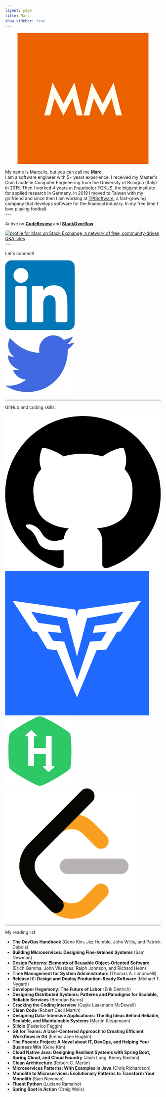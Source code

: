 ```yaml
---
layout: page
title: Marc
show_sidebar: true
---
```


<div class="card">
  <div class="card-content">
    <div class="media">
      <div class="media-left">
        <figure class="image is-96x96">
          <img src="favicon.png" alt="marcello-dev logo">
        </figure>
      </div>
    </div>
    <div class="content">
		My name is Marcello, but you can call me <strong>Marc</strong>.
		<br>
		I am a software engineer with 5+ years experience.  
		I received my Master's Cum Laude in Computer Engineering from the University of Bologna (Italy) in 2015.
		Then I worked 4 years at <a href="https://www.fokus.fraunhofer.de/en">Fraunhofer FOKUS</a>, the biggest institute for applied research in Germany.
		In 2019 I moved to Taiwan with my girlfriend and since then I am working at <a href="https://www.tpisoftware.com/en">TPISoftware</a>, 
		a fast-growing company that develops software for the financial industry. In my free time I love playing football.
    </div>
  </div>
</div>
---

<p>
        Active on <a href="https://codereview.stackexchange.com/"><strong>CodeReview</strong></a> and <a href="https://stackoverflow.com/"><strong>StackOverflow</strong></a>:
</p>



<div>
    <a href="https://stackexchange.com/users/11580831">
        <img src="https://stackexchange.com/users/flair/11580831.png" width="208" height="58" alt="profile for Marc on Stack Exchange, a network of free, community-driven Q&amp;A sites" title="profile for Marc on Stack Exchange, a network of free, community-driven Q&amp;A sites">
    </a>
</div>
---

Let's connect!

<div class="icon is-large">
	<a href="https://www.linkedin.com/in/marcellomonachesi/">
		<img src="/img/ld.png" alt="Linkedin logo">
	</a>
</div>

<div class="icon is-large">
	<a href="https://twitter.com/marcellomon">
		<img src="/img/tw.jpg" alt="Twitter logo">
	</a>
</div>

---

GitHub and coding skills:

<div class="icon is-large">
	<a href="https://github.com/marcello-dev">
		<img src="/img/gh.svg" alt="Github logo">
	</a>
</div>

<div class="icon is-large">
	<a href="https://app.codesignal.com/profile/marc_marc">
		<img src="/img/cs.svg" alt="CodeSignal logo">
	</a>
</div>

<div class="icon is-large">
	<a href="https://www.hackerrank.com/marsielo_m">
		<img src="/img/hr.png" alt="HackerRank logo">
	</a>
</div>

<div class="icon is-large">
	<a href="https://leetcode.com/marcellox/">
		<img src="/img/lc.png" alt="LeetCode logo">
	</a>
</div>

---
<p class="title is-4">My reading list:</p>
<div class="box">
<ul>
<li><strong>The DevOps Handbook</strong> (Gene Kim, Jez Humble, John Willis, and Patrick Debois)</li>

<li><strong>Building Microservices: Designing Fine-Grained Systems</strong> (Sam Newman)</li>

<li><strong>Design Patterns: Elements of Reusable Object-Oriented Software</strong> (Erich Gamma, John Vlissides, Ralph Johnson, and Richard Helm)</li>

<li><strong>Time Management for System Administrators</strong> (Thomas A. Limoncelli)</li>

<li><strong>Release It!: Design and Deploy Production-Ready Software</strong> (Michael T. Nygard)</li>

<li><strong>Developer Hegemony: The Future of Labor</strong> (Erik Dietrich)</li>

<li><strong>Designing Distributed Systems: Patterns and Paradigms for Scalable, Reliable Services</strong> (Brendan Burns)</li>

<li><strong>Cracking the Coding Interview</strong> (Gayle Laakmann McDowell)</li>

<li><strong>Clean Code</strong> (Robert Cecil Martin)</li>

<li><strong>Designing Data-Intensive Applications: The Big Ideas Behind Reliable, Scalable, and Maintainable Systems</strong> (Martin Kleppmann)</li>

<li><strong>Silicio</strong> (Federico Faggin)</li>

<li><strong>Git for Teams: A User-Centered Approach to Creating Efficient Workflows in Git</strong> (Emma Jane Hogbin)</li>

<li><strong>The Phoenix Project: A Novel about IT, DevOps, and Helping Your Business Win</strong> (Gene Kim)</li>

<li><strong>Cloud Native Java: Designing Resilient Systems with Spring Boot, Spring Cloud, and Cloud Foundry</strong> (Josh Long, Kenny Bastani)</li>

<li><strong>Clean Architecture</strong> (Robert C. Martin)</li>

<li><strong>Microservices Patterns: With Examples in Java</strong> (Chris Richardson)</li>

<li><strong>Monolith to Microservices: Evolutionary Patterns to Transform Your Monolith</strong> (Sam Newman)</li>

<li><strong>Fluent Python</strong> (Luciano Ramalho)</li>

<li><strong>Spring Boot in Action</strong> (Craig Walls)</li>

</ul>
</div>
